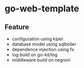 # go-web-template

## Feature

* configuration using kiper
* database model using sqlboiler
* dependence injection using fx
* log build on go-kit/log
* middleware build on negroni
